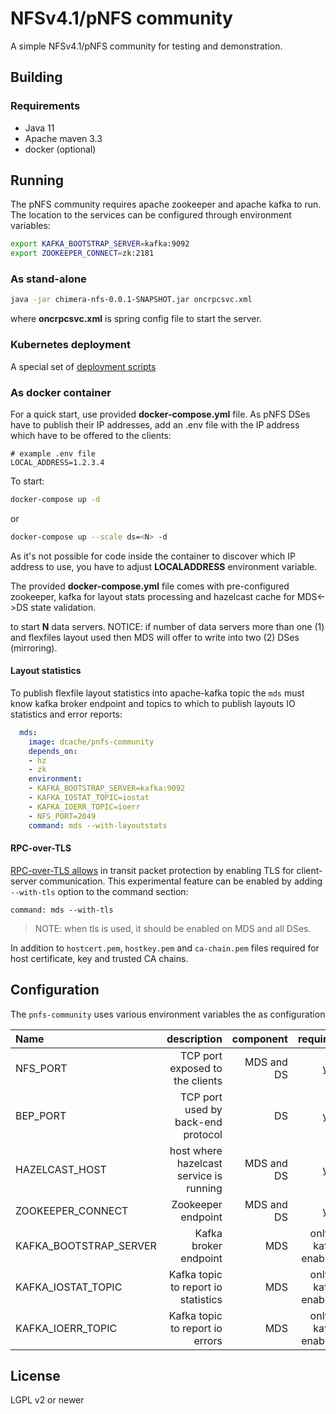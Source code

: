 # NFSv4.1/pNFS community

A simple NFSv4.1/pNFS community for testing and demonstration.

## Building

### Requirements

- Java 11
- Apache maven 3.3
- docker (optional)

## Running

The pNFS community requires apache zookeeper and apache kafka to run.
The location to the services can be configured through environment variables:

```sh
export KAFKA_BOOTSTRAP_SERVER=kafka:9092
export ZOOKEEPER_CONNECT=zk:2181
```

### As stand-alone

```sh
java -jar chimera-nfs-0.0.1-SNAPSHOT.jar oncrpcsvc.xml
```

where **oncrpcsvc.xml** is spring config file to start the server.

### Kubernetes deployment

A special set of [deployment scripts](https://github.com/kofemann/pnfs-community-k8s)

### As docker container

For a quick start, use provided **docker-compose.yml** file. As
pNFS DSes have to publish their IP addresses, add an .env file
with the IP address which have to be offered to the clients:

```property
# example .env file
LOCAL_ADDRESS=1.2.3.4
```

To start:
```sh
docker-compose up -d
```

or

```sh
docker-compose up --scale ds=<N> -d
```

As it's not possible for code inside the container to discover which IP address to use,
you have to adjust **LOCALADDRESS** environment variable.

The provided **docker-compose.yml** file comes with pre-configured zookeeper, kafka for
layout stats processing and hazelcast cache for MDS<->DS state validation.

to start **N** data servers. NOTICE: if number of data servers more than one (1)
and flexfiles layout used then MDS will offer to write into two (2) DSes (mirroring).

#### Layout statistics

To publish flexfile layout statistics into apache-kafka topic the `mds` must know kafka broker
endpoint and topics to which to publish layouts IO statistics and error reports:

```yaml
  mds:
    image: dcache/pnfs-community
    depends_on:
    - hz
    - zk
    environment:
    - KAFKA_BOOTSTRAP_SERVER=kafka:9092
    - KAFKA_IOSTAT_TOPIC=iostat
    - KAFKA_IOERR_TOPIC=ioerr
    - NFS_PORT=2049
    command: mds --with-layoutstats
```

#### RPC-over-TLS

[RPC-over-TLS allows](https://datatracker.ietf.org/doc/draft-ietf-nfsv4-rpc-tls/) in transit packet protection by enabling TLS for client-server communication. This experimental feature can be enabled by adding `--with-tls` option to the command section:

```
command: mds --with-tls
```

>NOTE: when tls is used, it should be enabled on MDS and all DSes.

In addition to `hostcert.pem`, `hostkey.pem` and `ca-chain.pem` files required for host certificate, key and trusted CA chains.

## Configuration

The `pnfs-community` uses various environment variables the as configuration

| Name                   | description                             | component  | required |
| :---                   | ------------:                           | ---------: | --------: |
| NFS_PORT               | TCP port exposed to the clients         | MDS and DS | yes|
| BEP_PORT               | TCP port used by back-end protocol      | DS         | yes|
| HAZELCAST_HOST         | host where hazelcast service is running | MDS and DS | yes |
| ZOOKEEPER_CONNECT      | Zookeeper endpoint                      | MDS and DS | yes |
| KAFKA_BOOTSTRAP_SERVER | Kafka broker endpoint                   | MDS        | only if kafka enabled |
| KAFKA_IOSTAT_TOPIC     | Kafka topic to report io statistics     | MDS        | only if kafka enabled |
| KAFKA_IOERR_TOPIC      | Kafka topic to report io errors         | MDS        | only if kafka enabled |

## License

LGPL v2 or newer
